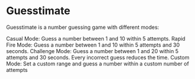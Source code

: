 # Guesstimate
Guesstimate is a number guessing game with different modes:

Casual Mode: Guess a number between 1 and 10 within 5 attempts.
Rapid Fire Mode: Guess a number between 1 and 10 within 5 attempts and 30 seconds.
Challenge Mode: Guess a number between 1 and 20 within 5 attempts and 30 seconds. Every incorrect guess reduces the time.
Custom Mode: Set a custom range and guess a number within a custom number of attempts  
